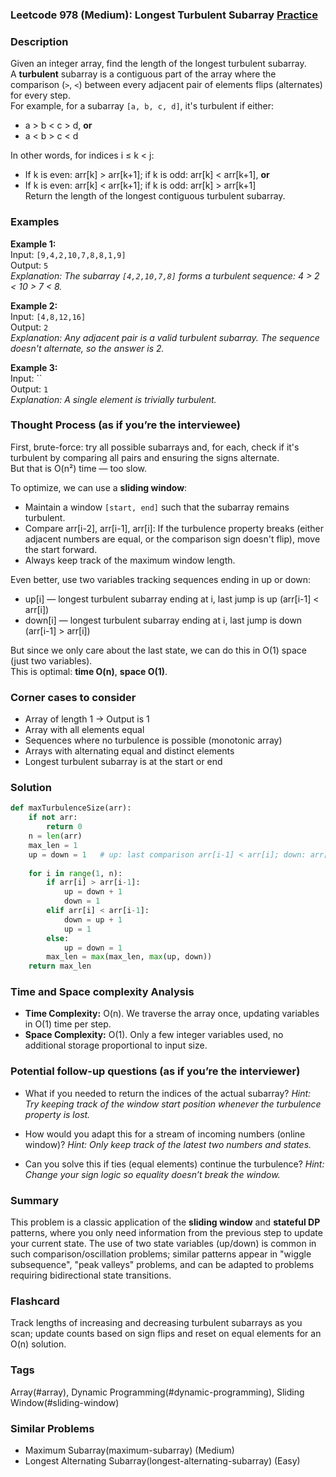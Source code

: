 ### Leetcode 978 (Medium): Longest Turbulent Subarray [Practice](https://leetcode.com/problems/longest-turbulent-subarray)

### Description  
Given an integer array, find the length of the longest turbulent subarray.  
A **turbulent** subarray is a contiguous part of the array where the comparison (`>`, `<`) between every adjacent pair of elements flips (alternates) for every step.  
For example, for a subarray `[a, b, c, d]`, it's turbulent if either:
- a > b < c > d, **or**
- a < b > c < d

In other words, for indices i ≤ k < j:
- If k is even: arr[k] > arr[k+1]; if k is odd: arr[k] < arr[k+1], **or**
- If k is even: arr[k] < arr[k+1]; if k is odd: arr[k] > arr[k+1]  
Return the length of the longest contiguous turbulent subarray.

### Examples  

**Example 1:**  
Input: `[9,4,2,10,7,8,8,1,9]`  
Output: `5`  
*Explanation: The subarray `[4,2,10,7,8]` forms a turbulent sequence: 4 > 2 < 10 > 7 < 8.*

**Example 2:**  
Input: `[4,8,12,16]`  
Output: `2`  
*Explanation: Any adjacent pair is a valid turbulent subarray. The sequence doesn't alternate, so the answer is 2.*

**Example 3:**  
Input: ``  
Output: `1`  
*Explanation: A single element is trivially turbulent.*

### Thought Process (as if you’re the interviewee)  

First, brute-force: try all possible subarrays and, for each, check if it's turbulent by comparing all pairs and ensuring the signs alternate.  
But that is O(n²) time — too slow.

To optimize, we can use a **sliding window**:  
- Maintain a window `[start, end]` such that the subarray remains turbulent.  
- Compare arr[i-2], arr[i-1], arr[i]: If the turbulence property breaks (either adjacent numbers are equal, or the comparison sign doesn't flip), move the start forward.
- Always keep track of the maximum window length.

Even better, use two variables tracking sequences ending in up or down:
- up[i] — longest turbulent subarray ending at i, last jump is up (arr[i-1] < arr[i])
- down[i] — longest turbulent subarray ending at i, last jump is down (arr[i-1] > arr[i])

But since we only care about the last state, we can do this in O(1) space (just two variables).  
This is optimal: **time O(n)**, **space O(1)**.

### Corner cases to consider  
- Array of length 1 → Output is 1  
- Array with all elements equal  
- Sequences where no turbulence is possible (monotonic array)  
- Arrays with alternating equal and distinct elements  
- Longest turbulent subarray is at the start or end

### Solution

```python
def maxTurbulenceSize(arr):
    if not arr:
        return 0
    n = len(arr)
    max_len = 1
    up = down = 1   # up: last comparison arr[i-1] < arr[i]; down: arr[i-1] > arr[i]
    
    for i in range(1, n):
        if arr[i] > arr[i-1]:
            up = down + 1
            down = 1
        elif arr[i] < arr[i-1]:
            down = up + 1
            up = 1
        else:
            up = down = 1
        max_len = max(max_len, max(up, down))
    return max_len
```

### Time and Space complexity Analysis  

- **Time Complexity:** O(n). We traverse the array once, updating variables in O(1) time per step.
- **Space Complexity:** O(1). Only a few integer variables used, no additional storage proportional to input size.

### Potential follow-up questions (as if you’re the interviewer)  

- What if you needed to return the indices of the actual subarray?
  *Hint: Try keeping track of the window start position whenever the turbulence property is lost.*
  
- How would you adapt this for a stream of incoming numbers (online window)?
  *Hint: Only keep track of the latest two numbers and states.*

- Can you solve this if ties (equal elements) continue the turbulence?
  *Hint: Change your sign logic so equality doesn’t break the window.*

### Summary
This problem is a classic application of the **sliding window** and **stateful DP** patterns, where you only need information from the previous step to update your current state. The use of two state variables (up/down) is common in such comparison/oscillation problems; similar patterns appear in "wiggle subsequence", "peak valleys" problems, and can be adapted to problems requiring bidirectional state transitions.


### Flashcard
Track lengths of increasing and decreasing turbulent subarrays as you scan; update counts based on sign flips and reset on equal elements for an O(n) solution.

### Tags
Array(#array), Dynamic Programming(#dynamic-programming), Sliding Window(#sliding-window)

### Similar Problems
- Maximum Subarray(maximum-subarray) (Medium)
- Longest Alternating Subarray(longest-alternating-subarray) (Easy)
